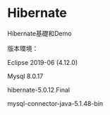 # Hibernate
Hibernate基礎和Demo

版本環境： 

Eclipse 2019-06 (4.12.0)

Mysql 8.0.17

hibernate-5.0.12.Final

mysql-connector-java-5.1.48-bin

